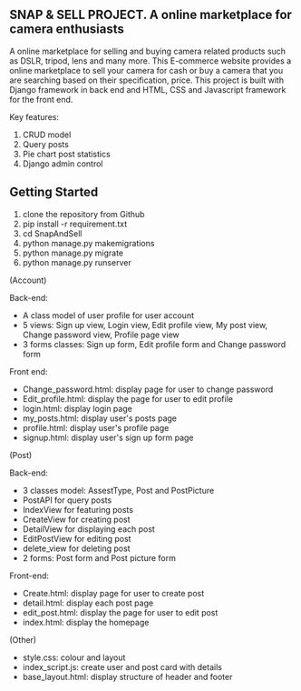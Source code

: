 ## SNAP & SELL PROJECT. A online marketplace for camera enthusiasts

A online marketplace for selling and buying camera related products such as DSLR, tripod, lens and many more. This E-commerce website provides a online marketplace to sell your camera for cash or buy a camera that you are searching based on their specification, price. This project is built with Django framework in back end and HTML, CSS and Javascript framework for the front end.

Key features:
1. CRUD model
2. Query posts
3. Pie chart post statistics
4. Django admin control

## Getting Started
1. clone the repository from Github
2. pip install -r requirement.txt 
3. cd SnapAndSell
4. python manage.py makemigrations
5. python manage.py migrate
6. python manage.py runserver

(Account)

Back-end:
- A class model of user profile for user account
- 5 views: Sign up view, Login view, Edit profile view, My post view, Change password view, Profile page view
- 3 forms classes: Sign up form, Edit profile form and Change password form

Front end:
- Change_password.html: display page for user to change password
- Edit_profile.html: display the page for user to edit profile
- login.html: display login page
- my_posts.html: display user's posts page
- profile.html: display user's profile page
- signup.html: display user's sign up form page

(Post)

Back-end:
- 3 classes model: AssestType, Post and PostPicture
- PostAPI for query posts
- IndexView for featuring posts
- CreateView for creating post
- DetailView for displaying each post
- EditPostView for editing post
- delete_view for deleting post
- 2 forms: Post form and Post picture form

Front-end:
- Create.html: display page for user to create post
- detail.html: display each post page
- edit_post.html: display the page for user to edit post
- index.html: display the homepage

(Other)
- style.css: colour and layout
- index_script.js: create user and post card with details
- base_layout.html: display structure of header and footer

